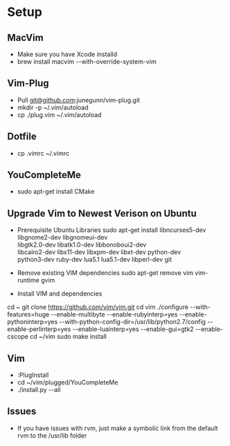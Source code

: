 Setup
===============

MacVim
-------------

- Make sure you have Xcode installd
- brew install macvim --with-override-system-vim

Vim-Plug
-------------

- Pull git@github.com:junegunn/vim-plug.git
- mkdir -p ~/.vim/autoload
- cp ./plug.vim ~/.vim/autoload

Dotfile
-------------
- cp .vimrc ~/.vimrc 

YouCompleteMe
-------------
- sudo apt-get install CMake

Upgrade Vim to Newest Verison on Ubuntu
-------------
- Prerequisite Ubuntu Libraries
sudo apt-get install libncurses5-dev libgnome2-dev libgnomeui-dev \
    libgtk2.0-dev libatk1.0-dev libbonoboui2-dev \
    libcairo2-dev libx11-dev libxpm-dev libxt-dev python-dev \
    python3-dev ruby-dev lua5.1 lua5.1-dev libperl-dev git

- Remove existing VIM dependencies
sudo apt-get remove vim vim-runtime gvim

- Install VIM and dependencies

cd ~
git clone https://github.com/vim/vim.git
cd vim
./configure --with-features=huge --enable-multibyte --enable-rubyinterp=yes --enable-pythoninterp=yes --with-python-config-dir=/usr/lib/python2.7/config --enable-perlinterp=yes --enable-luainterp=yes --enable-gui=gtk2 --enable-cscope
cd ~/vim
sudo make install

Vim
-------------
- :PlugInstall
- cd ~/vim/plugged/YouCompleteMe
- ./install.py --all

Issues
-------------
- If you have issues with rvm, just make a symbolic link from the default rvm to the /usr/lib folder

